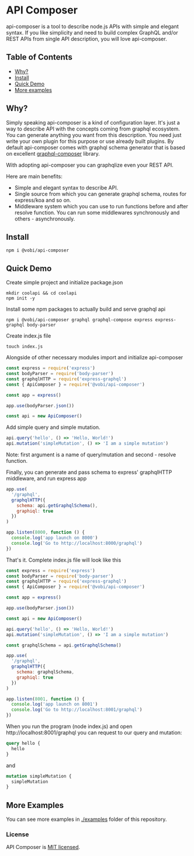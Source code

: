 # API Composer 

api-composer is a tool to describe node.js APIs with simple and elegant syntax. If you like simplicity and need to build complex GraphQL and/or REST APIs from single API description, you will love api-composer.

## Table of Contents
- [Why?](#why?)
- [Install](#install)
- [Quick Demo](#quick-demo)
- [More examples](#more-examples)

## Why?

Simply speaking api-composer is a kind of configuration layer. It's just a way to describe API
with the concepts coming from graphql ecosystem. You can generate anything you want from
this description. You need just write your own plugin for this purpose or use already built plugins. By default api-composer comes with graphql schema generator that is based on excellent [graphql-composer](https://github.com/graphql-compose/graphql-compose "graphql-composer") library.

With adopting api-composer you can graphqlize even your REST API. 

Here are main benefits:
* Simple and elegant syntax to describe API.
* Single source from which you can generate graphql schema, routes for express/koa and so on.
* Middleware system which you can use to run functions before and after resolve function. You can run some middlewares synchronously and others - asynchronously.

## Install
```
npm i @vobi/api-composer
```

## Quick Demo

Create simple project and initialize package.json
```
mkdir coolapi && cd coolapi
npm init -y
```

Install some npm packages to actually build and serve graphql api
```
npm i @vobi/api-composer graphql graphql-compose express express-graphql body-parser
```

Create index.js file
```
touch index.js
```

Alongside of other necessary modules import and initialize api-composer
```js
const express = require('express')
const bodyParser = require('body-parser')
const graphqlHTTP = require('express-graphql')
const { ApiComposer } = require('@vobi/api-composer')

const app = express()

app.use(bodyParser.json())

const api = new ApiComposer()

```
 
Add simple query and simple mutation.
```js
api.query('hello', () => 'Hello, World!')
api.mutation('simpleMutation', () => 'I am a simple mutation')
```
Note: first argument is a name of query/mutation and second - resolve function.


Finally, you can generate and pass schema to express' graphqlHTTP middleware, and run express app
```js
app.use(
  '/graphql',
  graphqlHTTP({
    schema: api.getGraphqlSchema(),
    graphiql: true
  })
)

app.listen(8000, function () {
  console.log('app launch on 8000')
  console.log('Go to http://localhost:8000/graphql')
})
```

That's it. Complete index.js file will look like this
```js
const express = require('express')
const bodyParser = require('body-parser')
const graphqlHTTP = require('express-graphql')
const { ApiComposer } = require('@vobi/api-composer')

const app = express()

app.use(bodyParser.json())

const api = new ApiComposer()

api.query('hello', () => 'Hello, World!')
api.mutation('simpleMutation', () => 'I am a simple mutation')

const graphqlSchema = api.getGraphqlSchema()

app.use(
  '/graphql',
  graphqlHTTP({
    schema: graphqlSchema,
    graphiql: true
  })
)

app.listen(8001, function () {
  console.log('app launch on 8001')
  console.log('Go to http://localhost:8001/graphql')
})
```

When you run the program (node index.js) and open http://localhost:8001/graphql you can request to our query and mutation:
```graphql
query hello {
  hello
}
```
and
```graphql
mutation simpleMutation {
  simpleMutation
}
```

## More Examples

You can see more examples in [./examples](https://github.com/vobi-io/api-composer/tree/master/examples) folder of this repository.

### License

API Composer is [MIT licensed](./LICENSE).
